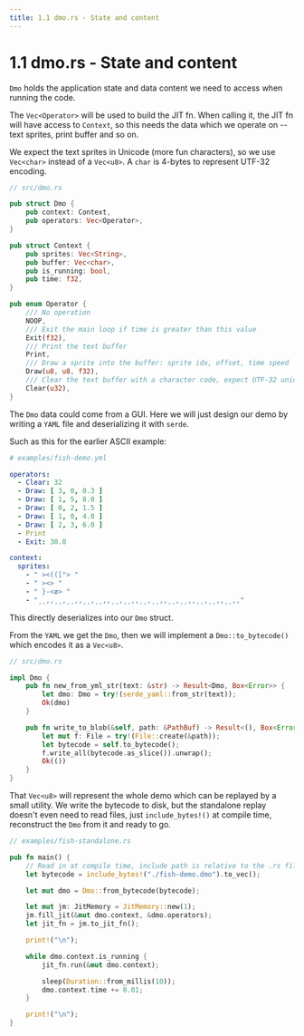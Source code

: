 ```yaml
---
title: 1.1 dmo.rs - State and content
---
```


# 1.1 dmo.rs - State and content

`Dmo` holds the application state and data content we need to access when
running the code.

The `Vec<Operator>` will be used to build the JIT fn. When calling it, the JIT
fn will have access to `Context`, so this needs the data which we operate on --
text sprites, print buffer and so on.

We expect the text sprites in Unicode (more fun characters), so we use
`Vec<char>` instead of a `Vec<u8>`. A `char` is 4-bytes to represent UTF-32
encoding.

~~~ rust
// src/dmo.rs

pub struct Dmo {
    pub context: Context,
    pub operators: Vec<Operator>,
}

pub struct Context {
    pub sprites: Vec<String>,
    pub buffer: Vec<char>,
    pub is_running: bool,
    pub time: f32,
}

pub enum Operator {
    /// No operation
    NOOP,
    /// Exit the main loop if time is greater than this value
    Exit(f32),
    /// Print the text buffer
    Print,
    /// Draw a sprite into the buffer: sprite idx, offset, time speed
    Draw(u8, u8, f32),
    /// Clear the text buffer with a character code, expect UTF-32 unicode
    Clear(u32),
}
~~~

The `Dmo` data could come from a GUI. Here we will just design our demo by
writing a `YAML` file and deserializing it with `serde`.

Such as this for the earlier ASCII example:

~~~ yaml
# examples/fish-demo.yml

operators:
  - Clear: 32
  - Draw: [ 3, 0, 0.3 ]
  - Draw: [ 1, 5, 8.0 ]
  - Draw: [ 0, 2, 1.5 ]
  - Draw: [ 1, 0, 4.0 ]
  - Draw: [ 2, 3, 6.0 ]
  - Print
  - Exit: 30.0

context:
  sprites:
    - " ><(([°> "
    - " ><> "
    - " }-<ø> "
    - "¸¸,,¸¸,¸¸,,¸¸,¸¸,,¸¸,¸¸,,¸¸,¸¸,,¸¸,¸¸,,¸¸,¸¸,,¸¸,,"
~~~

This directly deserializes into our `Dmo` struct.

From the `YAML` we get the `Dmo`, then we will implement a `Dmo::to_bytecode()`
which encodes it as a `Vec<u8>`.

~~~ rust
// src/dmo.rs

impl Dmo {
    pub fn new_from_yml_str(text: &str) -> Result<Dmo, Box<Error>> {
        let dmo: Dmo = try!(serde_yaml::from_str(text));
        Ok(dmo)
    }

    pub fn write_to_blob(&self, path: &PathBuf) -> Result<(), Box<Error>> {
        let mut f: File = try!(File::create(&path));
        let bytecode = self.to_bytecode();
        f.write_all(bytecode.as_slice()).unwrap();
        Ok(())
    }
}
~~~

That `Vec<u8>` will represent the whole demo which can be replayed by a small
utility. We write the bytecode to disk, but the standalone replay doesn't even
need to read files, just `include_bytes!()` at compile time, reconstruct the
`Dmo` from it and ready to go.

~~~ rust
// examples/fish-standalone.rs

pub fn main() {
    // Read in at compile time, include path is relative to the .rs file.
    let bytecode = include_bytes!("./fish-demo.dmo").to_vec();

    let mut dmo = Dmo::from_bytecode(bytecode);

    let mut jm: JitMemory = JitMemory::new(1);
    jm.fill_jit(&mut dmo.context, &dmo.operators);
    let jit_fn = jm.to_jit_fn();

    print!("\n");

    while dmo.context.is_running {
        jit_fn.run(&mut dmo.context);

        sleep(Duration::from_millis(10));
        dmo.context.time += 0.01;
    }

    print!("\n");
}
~~~


